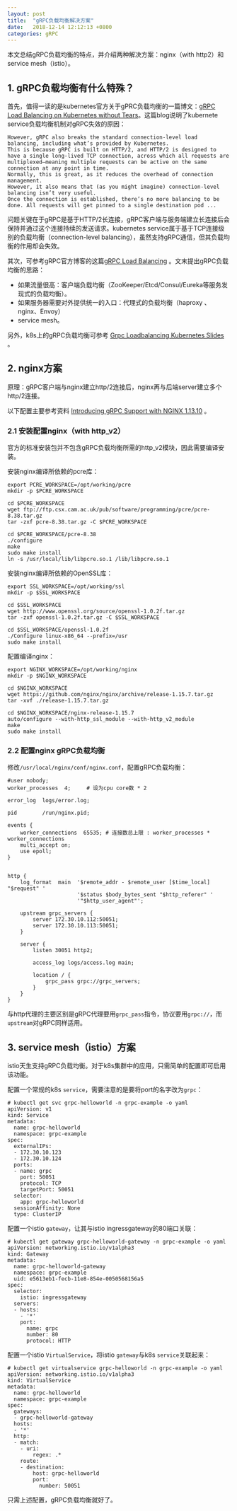```yaml
---
layout: post
title:  "gRPC负载均衡解决方案"
date:   2018-12-14 12:12:13 +0800
categories: gRPC
---
```


本文总结gRPC负载均衡的特点，并介绍两种解决方案：nginx（with http2）和service mesh（istio）。

## 1. gRPC负载均衡有什么特殊？

首先，值得一读的是kubernetes官方关于gPRC负载均衡的一篇博文：[gRPC Load Balancing on Kubernetes without Tears](https://kubernetes.io/blog/2018/11/07/grpc-load-balancing-on-kubernetes-without-tears/)。这篇blog说明了kubernete service负载均衡机制对gRPC失效的原因：

```
However, gRPC also breaks the standard connection-level load balancing, including what’s provided by Kubernetes. 
This is because gRPC is built on HTTP/2, and HTTP/2 is designed to have a single long-lived TCP connection, across which all requests are multiplexed—meaning multiple requests can be active on the same connection at any point in time. 
Normally, this is great, as it reduces the overhead of connection management. 
However, it also means that (as you might imagine) connection-level balancing isn’t very useful. 
Once the connection is established, there’s no more balancing to be done. All requests will get pinned to a single destination pod ...
```

问题关键在于gRPC是基于HTTP/2长连接，gRPC客户端与服务端建立长连接后会保持并通过这个连接持续的发送请求。kubernetes service属于基于TCP连接级别的负载均衡（connection-level balancing），虽然支持gRPC通信，但其负载均衡的作用却会失效。



其次，可参考gRPC官方博客的这篇[gRPC Load Balancing](https://grpc.io/blog/loadbalancing) 。文末提出gRPC负载均衡的思路：

- 如果流量很高：客户端负载均衡（ZooKeeper/Etcd/Consul/Eureka等服务发现式的负载均衡）。
- 如果服务器需要对外提供统一的入口：代理式的负载均衡（haproxy 、nginx、Envoy）
- service mesh。




另外，k8s上的gRPC负载均衡可参考 [Grpc Loadbalancing Kubernetes Slides](https://github.com/jtattermusch/grpc-loadbalancing-kubernetes-examples/blob/master/grpc_loadbalancing_kubernetes_slides.pdf)  。




## 2. nginx方案

原理：gRPC客户端与nginx建立http/2连接后，nginx再与后端server建立多个http/2连接。

以下配置主要参考资料 [Introducing gRPC Support with NGINX 1.13.10](https://www.nginx.com/blog/nginx-1-13-10-grpc/) 。

### 2.1 安装配置nginx（with http_v2）

官方的标准安装包并不包含gRPC负载均衡所需的http_v2模块，因此需要编译安装。

安装nginx编译所依赖的pcre库：

```
export PCRE_WORKSPACE=/opt/working/pcre
mkdir -p $PCRE_WORKSPACE

cd $PCRE_WORKSPACE
wget ftp://ftp.csx.cam.ac.uk/pub/software/programming/pcre/pcre-8.38.tar.gz
tar -zxf pcre-8.38.tar.gz -C $PCRE_WORKSPACE

cd $PCRE_WORKSPACE/pcre-8.38
./configure
make
sudo make install
ln -s /usr/local/lib/libpcre.so.1 /lib/libpcre.so.1
```


安装nginx编译所依赖的OpenSSL库：

```
export SSL_WORKSPACE=/opt/working/ssl
mkdir -p $SSL_WORKSPACE

cd $SSL_WORKSPACE
wget http://www.openssl.org/source/openssl-1.0.2f.tar.gz
tar -zxf openssl-1.0.2f.tar.gz -C $SSL_WORKSPACE

cd $SSL_WORKSPACE/openssl-1.0.2f
./Configure linux-x86_64 --prefix=/usr
sudo make install
```

配置编译nginx：

```
export NGINX_WORKSPACE=/opt/working/nginx
mkdir -p $NGINX_WORKSPACE

cd $NGINX_WORKSPACE
wget https://github.com/nginx/nginx/archive/release-1.15.7.tar.gz
tar -xvf ./release-1.15.7.tar.gz

cd $NGINX_WORKSPACE/nginx-release-1.15.7
auto/configure --with-http_ssl_module --with-http_v2_module
make
sudo make install
```


### 2.2 配置nginx gRPC负载均衡

修改``/usr/local/nginx/conf/nginx.conf``，配置gRPC负载均衡：

```
#user nobody;
worker_processes  4;     # 设为cpu core数 * 2

error_log  logs/error.log;

pid        /run/nginx.pid;

events {
    worker_connections  65535; # 连接数总上限 : worker_processes * worker_connections
    multi_accept on; 
    use epoll;  
}


http {
    log_format  main  '$remote_addr - $remote_user [$time_local] "$request" '
                      '$status $body_bytes_sent "$http_referer" '
                      '"$http_user_agent"';

    upstream grpc_servers {
        server 172.30.10.112:50051;
        server 172.30.10.113:50051;
    }
 
    server {
        listen 30051 http2;
 
        access_log logs/access.log main;
 
        location / {
            grpc_pass grpc://grpc_servers;
        }
    }
}
```

与http代理的主要区别是gRPC代理要用``grpc_pass``指令，协议要用``grpc://``，而 ``upstream``对gRPC同样适用。



## 3. service mesh（istio）方案

istio天生支持gRPC负载均衡。对于k8s集群中的应用，只需简单的配置即可启用该功能。



配置一个常规的k8s ``service``，需要注意的是要将port的名字改为``grpc``：

```
# kubectl get svc grpc-helloworld -n grpc-example -o yaml
apiVersion: v1
kind: Service
metadata:
  name: grpc-helloworld
  namespace: grpc-example
spec:
  externalIPs:
  - 172.30.10.123
  - 172.30.10.124
  ports:
  - name: grpc
    port: 50051
    protocol: TCP
    targetPort: 50051
  selector:
    app: grpc-helloworld
  sessionAffinity: None
  type: ClusterIP
```

配置一个istio ``gateway``，让其与istio ingressgateway的80端口关联：

```
# kubectl get gateway grpc-helloworld-gateway -n grpc-example -o yaml
apiVersion: networking.istio.io/v1alpha3
kind: Gateway
metadata:
  name: grpc-helloworld-gateway
  namespace: grpc-example
  uid: e5613eb1-fecb-11e8-854e-0050568156a5
spec:
  selector:
    istio: ingressgateway
  servers:
  - hosts:
    - '*'
    port:
      name: grpc
      number: 80
      protocol: HTTP
```

配置一个istio ``VirtualService``，将istio ``gateway``与k8s ``service``关联起来：

```
# kubectl get virtualservice grpc-helloworld -n grpc-example -o yaml
apiVersion: networking.istio.io/v1alpha3
kind: VirtualService
metadata:
  name: grpc-helloworld
  namespace: grpc-example
spec:
  gateways:
  - grpc-helloworld-gateway
  hosts:
  - '*'
  http:
  - match:
    - uri:
        regex: .*
    route:
    - destination:
        host: grpc-helloworld
        port:
          number: 50051
```



只需上述配置，gRPC负载均衡就好了。
